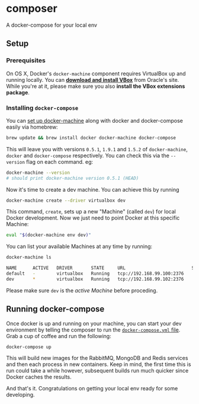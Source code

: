 # composer
A docker-compose for your local env


## Setup

### Prerequisites

On OS X, Docker's `docker-machine` component requires VirtualBox up and running locally. You can **[download and install VBox][vbox-setup]** from Oracle's site. While you're at it, please make sure you also **install the VBox extensions package**.

### Installing `docker-compose`

You can [set up docker-machine][setup] along with docker and docker-compose easily via homebrew:

```bash
brew update && brew install docker docker-machine docker-compose
```

This will leave you with versions `0.5.1`, `1.9.1` and `1.5.2` of `docker-machine`, `docker` and `docker-compose` respectively. You can check this via the `--version` flag on each command. eg:

```bash
docker-machine --version 
# should print docker-machine version 0.5.1 (HEAD)
```

Now it's time to create a dev machine. You can achieve this by running

```bash
docker-machine create --driver virtualbox dev
```

This command, `create`, sets up a new "Machine" (called `dev`) for local Docker development. Now we just need to point Docker at this specific Machine:

```bash
eval "$(docker-machine env dev)"
```

You can list your available Machines at any time by running:

```bash
docker-machine ls

NAME      ACTIVE   DRIVER       STATE     URL                         SWARM
default   -        virtualbox   Running   tcp://192.168.99.100:2376
dev       *        virtualbox   Running   tcp://192.168.99.102:2376
```

Please make sure `dev` is the *active Machine* before proceding.


## Running docker-compose

Once docker is up and running on your machine, you can start your dev environment by telling the composer to run the [`docker-compose.yml` file][compose-file]. Grab a cup of coffee and run the following:

```
docker-compose up
```

This will build new images for the RabbitMQ, MongoDB and Redis services and then each process in new containers. Keep in mind, the first time this is run could take a while however, subsequent builds run much quicker since Docker caches the results.

And that's it. Congratulations on getting your local env ready for some developing.


[setup]: https://docs.docker.com/machine/get-started/
[compose-file]: https://docs.docker.com/compose/compose-file/
[vbox-setup]: https://www.virtualbox.org/wiki/Downloads
